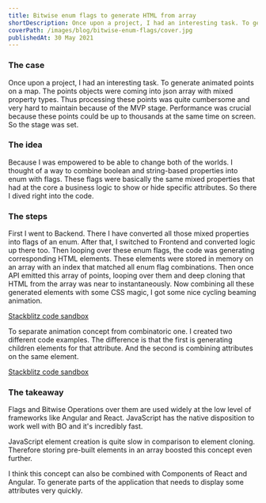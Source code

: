 ```yaml
---
title: Bitwise enum flags to generate HTML from array
shortDescription: Once upon a project, I had an interesting task. To generate animated points on a map.
coverPath: /images/blog/bitwise-enum-flags/cover.jpg
publishedAt: 30 May 2021
---
```


### The case

Once upon a project, I had an interesting task. To generate animated points on a map. The points objects were coming into json array with mixed property types. Thus processing these points was quite cumbersome and very hard to maintain because of the MVP stage. Performance was crucial because these points could be up to thousands at the same time on screen. So the stage was set.

### The idea

Because I was empowered to be able to change both of the worlds. I thought of a way to combine boolean and string-based properties into enum with flags. These flags were basically the same mixed properties that had at the core a business logic to show or hide specific attributes. So there I dived right into the code.

### The steps

First I went to Backend. There I have converted all those mixed properties into flags of an enum. After that, I switched to Frontend and converted logic up there too. Then looping over these enum flags, the code was generating corresponding HTML elements. These elements were stored in memory on an array with an index that matched all enum flag combinations. Then once API emitted this array of points, looping over them and deep cloning that HTML from the array was near to instantaneously. Now combining all these generated elements with some CSS magic, I got some nice cycling beaming animation.

[Stackblitz code sandbox](https://stackblitz.com/edit/bitwise-html-array?file=index.ts)

To separate animation concept from combinatoric one. I created two different code examples. The difference is that the first is generating children elements for that attribute. And the second is combining attributes on the same element.

[Stackblitz code sandbox](https://stackblitz.com/edit/bitwise-html-array-combination?file=index.ts)

### The takeaway

Flags and Bitwise Operations over them are used widely at the low level of frameworks like Angular and React. JavaScript has the native disposition to work well with BO and it's incredibly fast.

JavaScript element creation is quite slow in comparison to element cloning. Therefore storing pre-built elements in an array boosted this concept even further.

I think this concept can also be combined with Components of React and Angular. To generate parts of the application that needs to display some attributes very quickly.
